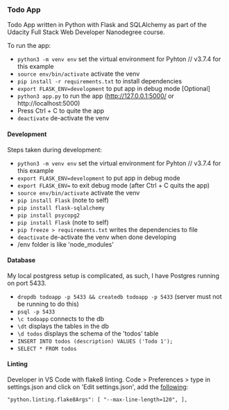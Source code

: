 ### Todo App

Todo App written in Python with Flask and SQLAlchemy as part of the Udacity Full Stack Web Developer Nanodegree course.

To run the app: 

* `python3 -m venv env` set the virtual environment for Pyhton // v3.7.4 for this example
* `source env/bin/activate` activate the venv
* `pip install -r requirements.txt` to install dependencies
* `export FLASK_ENV=development` to put app in debug mode [Optional]
* `python3 app.py` to run the app (http://127.0.0.1:5000/ or http://localhost:5000)
* Press Ctrl + C to quite the app
* `deactivate` de-activate the venv


#### Development

Steps taken during development: 

* `python3 -m venv env` set the virtual environment for Pyhton // v3.7.4 for this example
* `export FLASK_ENV=development` to put app in debug mode
* `export FLASK_ENV=` to exit debug mode (after Ctrl + C quits the app)
* `source env/bin/activate` activate the venv
* `pip install Flask` (note to self)
* `pip install flask-sqlalchemy`
* `pip install psycopg2`
* `pip install Flask` (note to self)
* `pip freeze > requirements.txt` writes the dependencies to file
* `deactivate` de-activate the venv when done developing
* /env folder is like 'node_modules'

#### Database

My local postgress setup is complicated, as such, I have Postgres running on port 5433.

* `dropdb todoapp -p 5433 && createdb todoapp -p 5433` (server must not be running to do this)
* `psql -p 5433`
* `\c todoapp` connects to the db
* `\dt` displays the tables in the db 
* `\d todos` displays the schema of the 'todos' table
* `INSERT INTO todos (description) VALUES ('Todo 1');`
* `SELECT * FROM todos`

#### Linting

Developer in VS Code with flake8 linting. Code > Preferences > type in settings.json and click on 'Edit settings.json', add the [following](https://stackoverflow.com/a/50177174/4847180): 

`"python.linting.flake8Args": [
    "--max-line-length=120",
],`